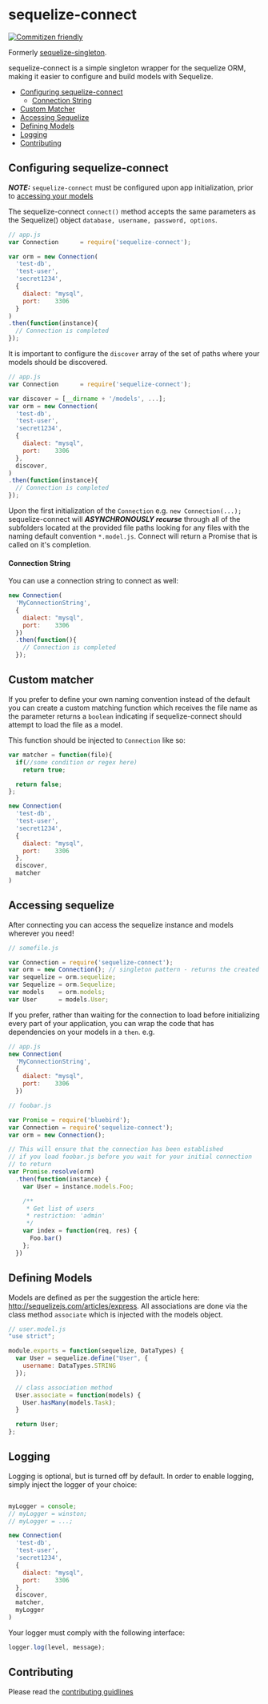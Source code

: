 # sequelize-connect
[![Commitizen friendly](https://img.shields.io/badge/commitizen-friendly-brightgreen.svg)](http://commitizen.github.io/cz-cli/)

Formerly [sequelize-singleton](https://github.com/jspizziri/sequelize-singleton).

sequelize-connect is a simple singleton wrapper for the sequelize ORM, making it easier to configure and build models with Sequelize.

* [Configuring sequelize-connect](#configuring-sequelize-connect)
  * [Connection String](#connection-string)
* [Custom Matcher](#custom-matcher)
* [Accessing Sequelize](#accessing-sequelize)
* [Defining Models](#defining-models)
* [Logging](#logging)
* [Contributing](#contributing)

## Configuring sequelize-connect

***NOTE:*** `sequelize-connect` must be configured upon app initialization, prior to [accessing your models](#accessing-sequelize)

The  sequelize-connect `connect()` method accepts the same parameters as the Sequelize() object `database, username, password, options`.
```js
// app.js
var Connection 		= require('sequelize-connect');

var orm = new Connection(
  'test-db',
  'test-user',
  'secret1234',
  {
    dialect: "mysql",
    port:    3306
  }
)
.then(function(instance){
  // Connection is completed
});
```

It is important to configure the `discover` array of the set of paths where your models should be discovered.
```js
// app.js
var Connection 		= require('sequelize-connect');

var discover = [__dirname + '/models', ...];
var orm = new Connection(
  'test-db',
  'test-user',
  'secret1234',
  {
    dialect: "mysql",
    port:    3306
  },
  discover,
)
.then(function(instance){
  // Connection is completed
});
```
Upon the first initialization of the `Connection` e.g. `new Connection(...);` sequelize-connect will ***ASYNCHRONOUSLY recurse*** through all of the subfolders located at the provided file paths looking for any files with the naming default convention `*.model.js`. Connect will return a Promise that is called on it's completion.

#### Connection String
You can use a connection string to connect as well:

```js
new Connection(
  'MyConnectionString',
  {
    dialect: "mysql",
    port:    3306
  })
  .then(function(){
    // Connection is completed
  });
```


## Custom matcher
If you prefer to define your own naming convention instead of the default you can create a custom matching function which receives the file name as the parameter returns a `boolean` indicating if sequelize-connect should attempt to load the file as a model.

This function should be injected to `Connection` like so:

```js
var matcher = function(file){
  if(//some condition or regex here)
    return true;

  return false;
};

new Connection(
  'test-db',
  'test-user',
  'secret1234',
  {
    dialect: "mysql",
    port:    3306
  },
  discover,
  matcher
)
```


## Accessing sequelize
After connecting you can access the sequelize instance and models wherever you need!

```js
// somefile.js

var Connection = require('sequelize-connect');
var orm = new Connection(); // singleton pattern - returns the created instance
var sequelize = orm.sequelize;
var Sequelize = orm.Sequelize;
var models    = orm.models;
var User      = models.User;
```

If you prefer, rather than waiting for the connection to load before initializing every part of your application, you can wrap the code that has dependencies on your models in a `then`. e.g.


```js
// app.js
new Connection(
  'MyConnectionString',
  {
    dialect: "mysql",
    port:    3306
  })
```

```js
// foobar.js

var Promise = require('bluebird');
var Connection = require('sequelize-connect');
var orm = new Connection();

// This will ensure that the connection has been established
// if you load foobar.js before you wait for your initial connection
// to return
var Promise.resolve(orm)
  .then(function(instance) {
    var User = instance.models.Foo;

    /**
     * Get list of users
     * restriction: 'admin'
     */
    var index = function(req, res) {
      Foo.bar()
    };
  })
```

## Defining Models

Models are defined as per the suggestion the article here: http://sequelizejs.com/articles/express. All associations are done via the class method `associate` which is injected with the models object.

```js
// user.model.js
"use strict";

module.exports = function(sequelize, DataTypes) {
  var User = sequelize.define("User", {
    username: DataTypes.STRING
  });

  // class association method
  User.associate = function(models) {
    User.hasMany(models.Task);
  }

  return User;
};

```


## Logging

Logging is optional, but is turned off by default. In order to enable logging, simply inject the logger of your choice:

```js

myLogger = console;
// myLogger = winston;
// myLogger = ...;

new Connection(
  'test-db',
  'test-user',
  'secret1234',
  {
    dialect: "mysql",
    port:    3306
  },
  discover,
  matcher,
  myLogger
)
```

Your logger must comply with the following interface:

```js
logger.log(level, message);
```


## Contributing

Please read the [contributing guidlines](https://github.com/jspizziri/sequelize-connect/blob/master/CONTRIBUTING.md)
